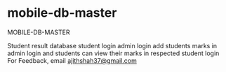 # mobile-db-master
MOBILE-DB-MASTER


Student result database 
student login
admin login
add students marks in admin login and students can view their marks in respected student login
For Feedback, email ajithshah37@gmail.com
